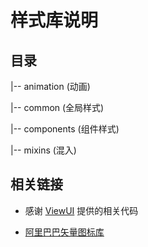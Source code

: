 # 样式库说明

## 目录

|-- animation  (动画)

|-- common  (全局样式)

|-- components  (组件样式)

|-- mixins  (混入)

## 相关链接

- 感谢 [ViewUI](https://github.com/view-design/ViewUI) 提供的相关代码

- [阿里巴巴矢量图标库](https://www.iconfont.cn/)